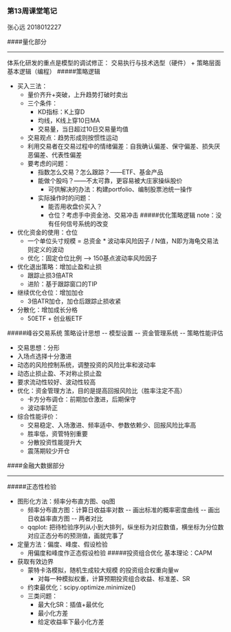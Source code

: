 ### 第13周课堂笔记

张心远 2018012227

####量化部分
***
体系化研发的重点是模型的调试修正：
交易执行与技术选型（硬件） + 策略层面基本逻辑（编程）
#####策略逻辑
* 买入三法：
	* 量价齐升+突破，上升趋势打破时卖出
	* 三个条件：
		* KD指标：K上穿D
		* 均线，K线上穿10日MA  
		* 交易量，当日超过10日交易量均值
	* 交易观点：趋势形成则按惯性运动
	* 利用交易者在交易过程中的情绪偏差：自我确认偏差、保守偏差、损失厌恶偏差、代表性偏差
	* 要考虑的问题：
		* 指数怎么交易？怎么跟踪？——ETF、基金产品
		* 能做个股吗？——不太可靠，更容易被大庄家操纵股价
			* 可供解决的办法：构建portfolio、编制股票池统一操作
		* 实际操作时的问题：
			* 能否用收盘价买入？
			* 仓位？考虑手中资金池、交易冲击
#####优化策略逻辑
note：没有任何信号系统的改变
* 优化资金的使用：仓位
	* 一个单位头寸规模 = 总资金 * 波动率风险因子 / N值，N即为海龟交易法则定义的波动
	* 优化：固定仓位比例 --> 150基点波动率风险因子 
*	优化退出策略：增加止盈和止损
	* 跟踪止损3倍ATR
	* 进阶：基于跟踪窗口的TIP
* 继续优化仓位：增加加仓
	* 3倍ATR加仓，加仓后跟踪止损收紧
* 分散化：增加成长分格
	* 50ETF + 创业板ETF 

#####峰谷交易系统
策略设计思想 -- 模型设置 -- 资金管理系统 -- 策略性能评估
* 交易思想：分形
* 入场点选择十分激进
* 动态的风险控制系统，调整投资的风险比率和波动率
* 动态止损止盈、不对称止损止盈
* 要求流动性较好、波动性较高
* 优化：资金管理方法，目的是提高回报风险比（胜率注定不高）
	* 卡方分布调仓：前期加仓激进，后期保守
	* 波动率矫正
* 综合性能评价：
	* 交易稳定、入场激进、频率适中、参数依赖少、回报风险比率高
	* 胜率低，资管特别重要
	* 分散投资性能提升大
	* 震荡期较少开仓

####金融大数据部分
***
#####正态性检验
* 图形化方法：频率分布直方图、qq图
	* 频率分布直方图：计算日收益率对数 -- 画出标准的概率密度曲线 -- 画出日收益率直方图 -- 两者对比
	* qqplot: 把待检验序列从小到大排列，纵坐标为对应数值，横坐标为分位数对应正态分布的预测值，画就完事了
* 定量方法：偏度、峰度、假设检验
	* 用偏度和峰度作正态假设检验 
#####投资组合优化
基本理论：CAPM
* 获取有效边界
	* 蒙特卡洛模拟，随机生成较大规模 的投资组合权重向量w
		* 对每一种模拟权重，计算预期投资组合收益、标准差、SR
	* 约束最优化：scipy.optimize.minimize()
	* 三类问题：
		* 最大化SR：插值+最优化
		* 最小化方差
		* 给定收益率下最小化方差  